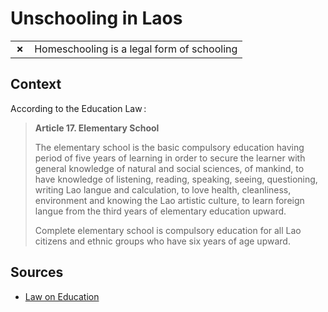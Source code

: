 # Unschooling in Laos
| | |
|-|-|
| __✗__ | Homeschooling is a legal form of schooling |

## Context

According to the Education Law :

> **Article 17. Elementary School**
> 
>The elementary school is the basic compulsory education having period of five years of learning in order to secure the learner with general knowledge of natural and social sciences, of mankind, to have knowledge of listening, reading, speaking, seeing, questioning, writing Lao langue and calculation, to love health, cleanliness, environment and knowing the Lao artistic culture, to learn foreign langue from the third years of elementary education upward.
>
>Complete elementary school is compulsory education for all Lao citizens and ethnic groups who have six years of age upward.

## Sources

* [Law on Education](https://www.wto.org/english/thewto_e/acc_e/lao_e/wtacclao31_leg_3.pdf)
